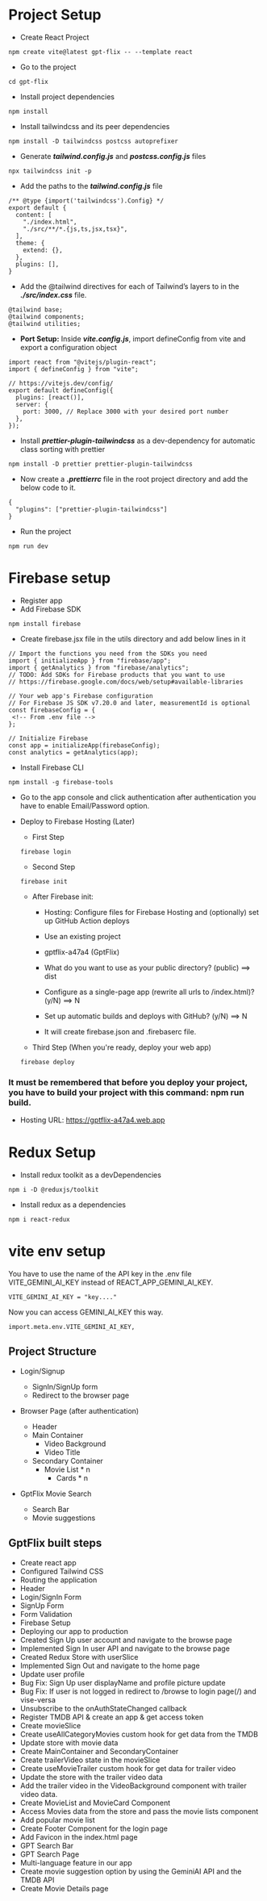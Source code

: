 # Project Setup

- Create React Project

```
npm create vite@latest gpt-flix -- --template react
```

- Go to the project

```
cd gpt-flix
```

- Install project dependencies

```
npm install
```

- Install tailwindcss and its peer dependencies

```
npm install -D tailwindcss postcss autoprefixer
```

- Generate **_tailwind.config.js_** and **_postcss.config.js_** files

```
npx tailwindcss init -p
```

- Add the paths to the **_tailwind.config.js_** file

```
/** @type {import('tailwindcss').Config} */
export default {
  content: [
    "./index.html",
    "./src/**/*.{js,ts,jsx,tsx}",
  ],
  theme: {
    extend: {},
  },
  plugins: [],
}
```

- Add the @tailwind directives for each of Tailwind’s layers to in the **_./src/index.css_** file.

```
@tailwind base;
@tailwind components;
@tailwind utilities;
```

- **Port Setup:** Inside **_vite.config.js_**, import defineConfig from vite and export a configuration object

```
import react from "@vitejs/plugin-react";
import { defineConfig } from "vite";

// https://vitejs.dev/config/
export default defineConfig({
  plugins: [react()],
  server: {
    port: 3000, // Replace 3000 with your desired port number
  },
});
```

- Install **_prettier-plugin-tailwindcss_** as a dev-dependency for automatic class sorting with prettier

```
npm install -D prettier prettier-plugin-tailwindcss
```

- Now create a **_.prettierrc_** file in the root project directory and add the below code to it.

```
{
  "plugins": ["prettier-plugin-tailwindcss"]
}
```

- Run the project

```
npm run dev
```

# Firebase setup

- Register app
- Add Firebase SDK

```
npm install firebase
```

- Create firebase.jsx file in the utils directory and add below lines in it

```
// Import the functions you need from the SDKs you need
import { initializeApp } from "firebase/app";
import { getAnalytics } from "firebase/analytics";
// TODO: Add SDKs for Firebase products that you want to use
// https://firebase.google.com/docs/web/setup#available-libraries

// Your web app's Firebase configuration
// For Firebase JS SDK v7.20.0 and later, measurementId is optional
const firebaseConfig = {
 <!-- From .env file -->
};

// Initialize Firebase
const app = initializeApp(firebaseConfig);
const analytics = getAnalytics(app);
```

- Install Firebase CLI

```
npm install -g firebase-tools
```

- Go to the app console and click authentication after authentication you have to enable Email/Password option.

- Deploy to Firebase Hosting (Later)

  - First Step

  ```
  firebase login
  ```

  - Second Step

  ```
  firebase init
  ```

  - After Firebase init:

    - Hosting: Configure files for Firebase Hosting and (optionally) set up GitHub Action deploys
    - Use an existing project
    - gptflix-a47a4 (GptFlix)
    - What do you want to use as your public directory? (public) ==> dist
    - Configure as a single-page app (rewrite all urls to /index.html)? (y/N) ==> N
    - Set up automatic builds and deploys with GitHub? (y/N) ==> N

    - It will create firebase.json and .firebaserc file.

  - Third Step (When you're ready, deploy your web app)

  ```
  firebase deploy
  ```

### It must be remembered that before you deploy your project, you have to build your project with this command: npm run build.

- Hosting URL: https://gptflix-a47a4.web.app

# Redux Setup

- Install redux toolkit as a devDependencies

```
npm i -D @reduxjs/toolkit
```

- Install redux as a dependencies

```
npm i react-redux
```

# vite env setup

You have to use the name of the API key in the .env file VITE_GEMINI_AI_KEY instead of REACT_APP_GEMINI_AI_KEY.

```
VITE_GEMINI_AI_KEY = "key...."
```

Now you can access GEMINI_AI_KEY this way.

```
import.meta.env.VITE_GEMINI_AI_KEY,
```

## Project Structure

- Login/Signup

  - SignIn/SignUp form
  - Redirect to the browser page

- Browser Page (after authentication)

  - Header
  - Main Container
    - Video Background
    - Video Title
  - Secondary Container
    - Movie List \* n
      - Cards \* n

- GptFlix Movie Search
  - Search Bar
  - Movie suggestions

## GptFlix built steps

- Create react app
- Configured Tailwind CSS
- Routing the application
- Header
- Login/SignIn Form
- SignUp Form
- Form Validation
- Firebase Setup
- Deploying our app to production
- Created Sign Up user account and navigate to the browse page
- Implemented Sign In user API and navigate to the browse page
- Created Redux Store with userSlice
- Implemented Sign Out and navigate to the home page
- Update user profile
- Bug Fix: Sign Up user displayName and profile picture update
- Bug Fix: If user is not logged in redirect to /browse to login page(/) and vise-versa
- Unsubscribe to the onAuthStateChanged callback
- Register TMDB API & create an app & get access token
- Create movieSlice
- Create useAllCategoryMovies custom hook for get data from the TMDB
- Update store with movie data
- Create MainContainer and SecondaryContainer
- Create trailerVideo state in the movieSlice
- Create useMovieTrailer custom hook for get data for trailer video
- Update the store with the trailer video data
- Add the trailer video in the VideoBackground component with trailer video data.
- Create MovieList and MovieCard Component
- Access Movies data from the store and pass the movie lists component
- Add popular movie list
- Create Footer Component for the login page
- Add Favicon in the index.html page
- GPT Search Bar
- GPT Search Page
- Multi-language feature in our app
- Create movie suggestion option by using the GeminiAI API and the TMDB API
- Create Movie Details page
